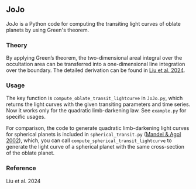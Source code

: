 ## JoJo

JoJo is a Python code for computing the transiting light curves of oblate planets by using Green's theorem.

### Theory

By applying Green’s theorem, the two-dimensional areal integral over the occultation area can be transferred into a one-dimensional line integration over the boundary. The detailed derivation can be found in <a href='https://www.overleaf.com/project/6540c5890aa1271d632eba87'>Liu et al. 2024</a>.

### Usage

The key function is ```compute_oblate_transit_lightcurve``` in ```JoJo.py```, which returns the light curves with the given transiting parameters and time series. Now it works only for the quadratic limb-darkening law. See ```example.py``` for specific usages.

For comparison, the code to generate quadratic limb-darkening light curves for spherical planets is included in ```spherical_transit.py``` (<a href='https://iopscience.iop.org/article/10.1086/345520'>Mandel & Agol 2002</a>), which, you can call ```compute_spherical_transit_lightcurve``` to generate the light curve of a spherical planet with the same cross-section of the oblate planet.

### Reference
Liu et al. 2024